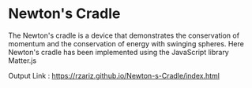 # Newton's Cradle

The Newton's cradle is a device that demonstrates the conservation of momentum and the conservation of energy with swinging spheres. Here Newton's cradle has been implemented using the JavaScript library Matter.js


Output Link : https://rzariz.github.io/Newton-s-Cradle/index.html

